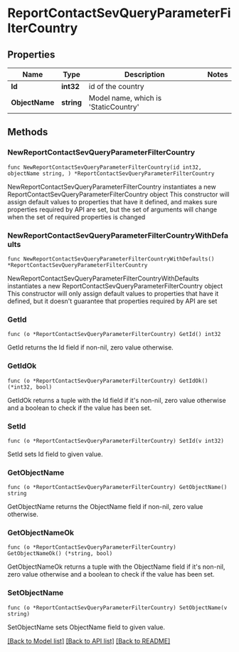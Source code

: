 # ReportContactSevQueryParameterFilterCountry

## Properties

Name | Type | Description | Notes
------------ | ------------- | ------------- | -------------
**Id** | **int32** | id of the country | 
**ObjectName** | **string** | Model name, which is &#39;StaticCountry&#39; | 

## Methods

### NewReportContactSevQueryParameterFilterCountry

`func NewReportContactSevQueryParameterFilterCountry(id int32, objectName string, ) *ReportContactSevQueryParameterFilterCountry`

NewReportContactSevQueryParameterFilterCountry instantiates a new ReportContactSevQueryParameterFilterCountry object
This constructor will assign default values to properties that have it defined,
and makes sure properties required by API are set, but the set of arguments
will change when the set of required properties is changed

### NewReportContactSevQueryParameterFilterCountryWithDefaults

`func NewReportContactSevQueryParameterFilterCountryWithDefaults() *ReportContactSevQueryParameterFilterCountry`

NewReportContactSevQueryParameterFilterCountryWithDefaults instantiates a new ReportContactSevQueryParameterFilterCountry object
This constructor will only assign default values to properties that have it defined,
but it doesn't guarantee that properties required by API are set

### GetId

`func (o *ReportContactSevQueryParameterFilterCountry) GetId() int32`

GetId returns the Id field if non-nil, zero value otherwise.

### GetIdOk

`func (o *ReportContactSevQueryParameterFilterCountry) GetIdOk() (*int32, bool)`

GetIdOk returns a tuple with the Id field if it's non-nil, zero value otherwise
and a boolean to check if the value has been set.

### SetId

`func (o *ReportContactSevQueryParameterFilterCountry) SetId(v int32)`

SetId sets Id field to given value.


### GetObjectName

`func (o *ReportContactSevQueryParameterFilterCountry) GetObjectName() string`

GetObjectName returns the ObjectName field if non-nil, zero value otherwise.

### GetObjectNameOk

`func (o *ReportContactSevQueryParameterFilterCountry) GetObjectNameOk() (*string, bool)`

GetObjectNameOk returns a tuple with the ObjectName field if it's non-nil, zero value otherwise
and a boolean to check if the value has been set.

### SetObjectName

`func (o *ReportContactSevQueryParameterFilterCountry) SetObjectName(v string)`

SetObjectName sets ObjectName field to given value.



[[Back to Model list]](../README.md#documentation-for-models) [[Back to API list]](../README.md#documentation-for-api-endpoints) [[Back to README]](../README.md)


